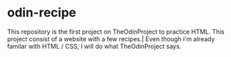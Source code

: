 # odin-recipe

This repository is the first project on TheOdinProject to practice HTML. This project consist of a website with a few recipes.|
Even though i'm already familar with HTML / CSS, I will do what TheOdinProject says.

